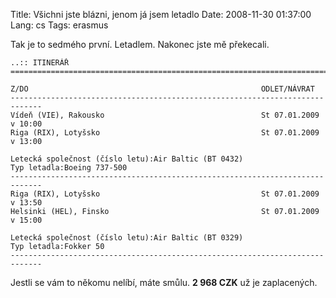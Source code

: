 Title: Všichni jste blázni, jenom já jsem letadlo
Date: 2008-11-30 01:37:00
Lang: cs
Tags: erasmus

Tak je to sedmého první. Letadlem. Nakonec jste mě překecali.

    ..:: ITINERÁŘ
    =============================================================================

    Z/DO                                                    ODLET/NÁVRAT
    -----------------------------------------------------------------------------
    Vídeň (VIE), Rakousko                                   St 07.01.2009 v 10:00
    Riga (RIX), Lotyšsko                                    St 07.01.2009 v 13:00

    Letecká společnost (číslo letu):Air Baltic (BT 0432)
    Typ letadla:Boeing 737-500
    -----------------------------------------------------------------------------
    Riga (RIX), Lotyšsko                                    St 07.01.2009 v 13:50
    Helsinki (HEL), Finsko                                  St 07.01.2009 v 15:00

    Letecká společnost (číslo letu):Air Baltic (BT 0329)
    Typ letadla:Fokker 50
    -----------------------------------------------------------------------------

Jestli se vám to někomu nelíbí, máte smůlu. **2 968 CZK** už je zaplacených.
